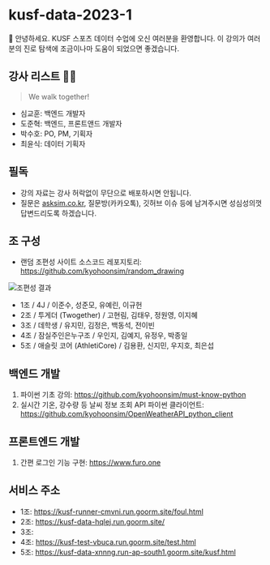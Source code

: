 # kusf-data-2023-1

👏 안녕하세요. KUSF 스포츠 데이터 수업에 오신 여러분을 환영합니다. 이 강의가 여러분의 진로 탐색에 조금이나마 도움이 되었으면 좋겠습니다. 


## 강사 리스트 👨‍🏫
> We walk together!
- 심교훈: 백엔드 개발자
- 도준혁: 백엔드, 프론트앤드 개발자
- 박수호: PO, PM, 기획자
- 최윤식: 데이터 기획자

## 필독 
- 강의 자료는 강사 허락없이 무단으로 배포하시면 안됩니다.
- 질문은 [asksim.co.kr](https://asksim.co.kr), 질문방(카카오톡), 깃허브 이슈 등에 남겨주시면 성심성의껏 답변드리도록 하겠습니다. 

## 조 구성 
- 랜덤 조편성 사이트 소스코드 레포지토리: <https://github.com/kyohoonsim/random_drawing>

![조편성 결과](https://github.com/kyohoonsim/kusf-data-2023-1/assets/58966525/37052afe-793c-4405-ad41-1b89c8577725)

- 1조 / 4J / 이준수, 성준모, 유예린, 이규헌
- 2조 / 투게더 (Twogether) / 고현림, 김태우, 정원영, 이지혜
- 3조 / 데학생 / 유지민, 김정은, 백동석, 전이빈
- 4조 / 잠실주인은누구조 / 우인지, 김예지, 유정우, 박종일
- 5조 / 애슬릿 코어 (AthletiCore) / 김용환, 신지민, 우지호, 최은섭


## 백엔드 개발
1. 파이썬 기초 강의: <https://github.com/kyohoonsim/must-know-python> 
2. 실시간 기온, 강수량 등 날씨 정보 조회 API 파이썬 클라이언트: <https://github.com/kyohoonsim/OpenWeatherAPI_python_client>

## 프론트엔드 개발
1. 간편 로그인 기능 구현: https://www.furo.one

## 서비스 주소
- 1조: https://kusf-runner-cmvni.run.goorm.site/foul.html
- 2조: https://kusf-data-hqlej.run.goorm.site/
- 3조:
- 4조: https://kusf-test-vbuca.run.goorm.site/test.html
- 5조: https://kusf-data-xnnng.run-ap-south1.goorm.site/kusf.html
